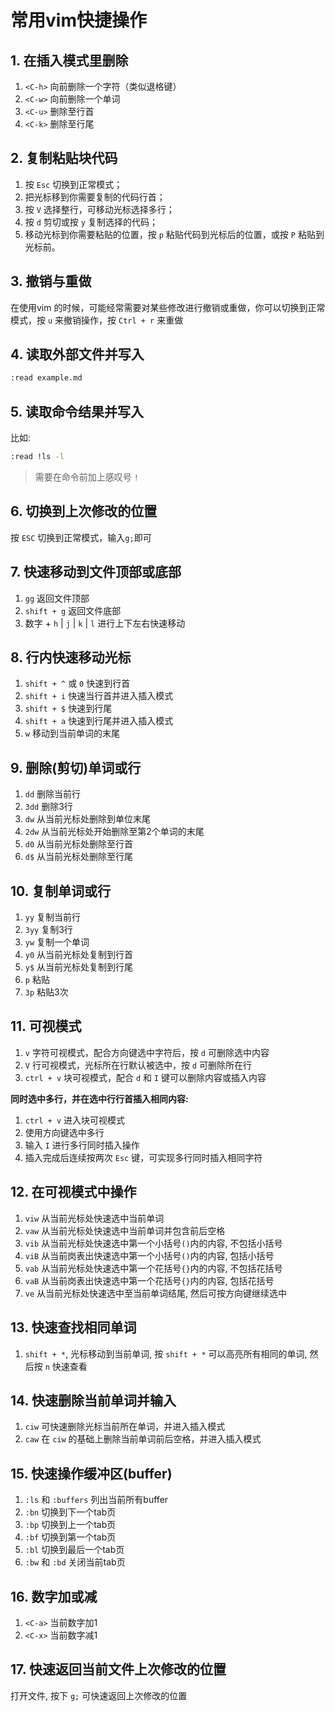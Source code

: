 # 常用vim快捷操作

## 1. 在插入模式里删除

1. `<C-h>` 向前删除一个字符（类似退格键）
2. `<C-w>` 向前删除一个单词
3. `<C-u>` 删除至行首
4. `<C-k>` 删除至行尾

## 2. 复制粘贴块代码

1. 按 `Esc` 切换到正常模式；
2. 把光标移到你需要复制的代码行首；
3. 按 `V` 选择整行，可移动光标选择多行；
4. 按 `d` 剪切或按 `y` 复制选择的代码；
5. 移动光标到你需要粘贴的位置，按 `p` 粘贴代码到光标后的位置，或按 `P` 粘贴到光标前。

## 3. 撤销与重做

在使用vim 的时候，可能经常需要对某些修改进行撤销或重做，你可以切换到正常模式，按 `u` 来撤销操作，按 `Ctrl + r`  来重做

## 4. 读取外部文件并写入

```bash
:read example.md
```

## 5. 读取命令结果并写入

比如:

```bash
:read !ls -l
```

> 需要在命令前加上感叹号 `!`

## 6. 切换到上次修改的位置

按 `ESC` 切换到正常模式，输入`g;`即可

## 7. 快速移动到文件顶部或底部

1. `gg` 返回文件顶部
2. `shift + g` 返回文件底部
3. 数字 + `h` | `j` | `k` | `l` 进行上下左右快速移动

## 8. 行内快速移动光标

1. `shift + ^` 或 `0` 快速到行首
2. `shift + i` 快速当行首并进入插入模式
3. `shift + $` 快速到行尾
4. `shift + a` 快速到行尾并进入插入模式
5. `w` 移动到当前单词的末尾

## 9. 删除(剪切)单词或行

1. `dd` 删除当前行
2. `3dd` 删除3行
3. `dw` 从当前光标处删除到单位末尾
4. `2dw` 从当前光标处开始删除至第2个单词的末尾
5. `d0` 从当前光标处删除至行首
6. `d$` 从当前光标处删除至行尾

## 10. 复制单词或行

1. `yy` 复制当前行
2. `3yy` 复制3行
3. `yw` 复制一个单词
4. `y0` 从当前光标处复制到行首
5. `y$` 从当前光标处复制到行尾
6. `p` 粘贴
7. `3p` 粘贴3次

## 11. 可视模式

1. `v` 字符可视模式，配合方向键选中字符后，按 `d` 可删除选中内容
2. `V` 行可视模式，光标所在行默认被选中，按 `d` 可删除所在行
3. `ctrl + v` 块可视模式，配合 `d` 和 `I` 键可以删除内容或插入内容

**同时选中多行，并在选中行行首插入相同内容:**
1. `ctrl + v` 进入块可视模式
2. 使用方向键选中多行
3. 输入 `I` 进行多行同时插入操作
4. 插入完成后连续按两次 `Esc` 键，可实现多行同时插入相同字符

## 12. 在可视模式中操作

1. `viw` 从当前光标处快速选中当前单词
2. `vaw` 从当前光标处快速选中当前单词并包含前后空格
3. `vib` 从当前光标处快速选中第一个小括号`()`内的内容, 不包括小括号
4. `viB` 从当前岗表出快速选中第一个小括号`()`内的内容, 包括小括号
5. `vab` 从当前光标处快速选中第一个花括号`{}`内的内容, 不包括花括号
6. `vaB` 从当前岗表出快速选中第一个花括号`{}`内的内容, 包括花括号
7. `ve` 从当前光标处快速选中至当前单词结尾, 然后可按方向键继续选中

## 13. 快速查找相同单词

1. `shift + *`, 光标移动到当前单词, 按 `shift + *` 可以高亮所有相同的单词, 然后按 `n` 快速查看

## 14. 快速删除当前单词并输入

1. `ciw` 可快速删除光标当前所在单词，并进入插入模式
2. `caw` 在 `ciw` 的基础上删除当前单词前后空格，并进入插入模式

## 15. 快速操作缓冲区(buffer)

1. `:ls` 和 `:buffers` 列出当前所有buffer
2. `:bn` 切换到下一个tab页
3. `:bp` 切换到上一个tab页
4. `:bf` 切换到第一个tab页
5. `:bl` 切换到最后一个tab页
6. `:bw` 和 `:bd` 关闭当前tab页

## 16. 数字加或减

1. `<C-a>` 当前数字加1
2. `<C-x>` 当前数字减1

## 17. 快速返回当前文件上次修改的位置

打开文件, 按下 `g;` 可快速返回上次修改的位置
